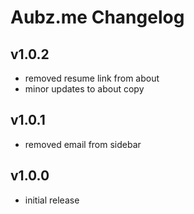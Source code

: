# Aubz.me Changelog

## v1.0.2

- removed resume link from about
- minor updates to about copy

## v1.0.1

- removed email from sidebar

## v1.0.0

- initial release
